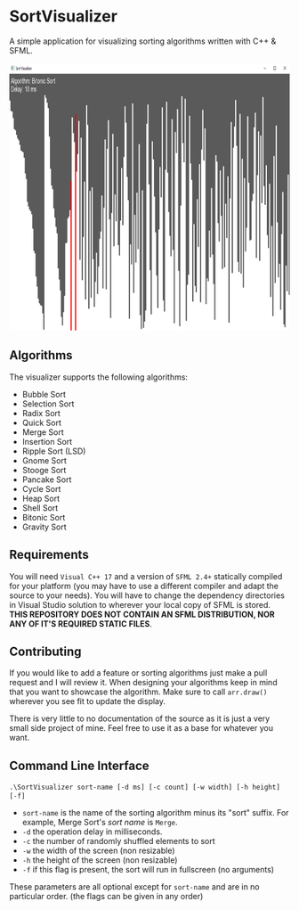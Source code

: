 # SortVisualizer

A simple application for visualizing sorting algorithms written with C++ & SFML.

<img src="image.png" width="640px" height="480px"/>

## Algorithms

The visualizer supports the following algorithms:

 - Bubble Sort
 - Selection Sort
 - Radix Sort
 - Quick Sort
 - Merge Sort
 - Insertion Sort
 - Ripple Sort (LSD)
 - Gnome Sort
 - Stooge Sort
 - Pancake Sort
 - Cycle Sort
 - Heap Sort
 - Shell Sort
 - Bitonic Sort
 - Gravity Sort

## Requirements

You will need `Visual C++ 17` and a version of `SFML 2.4+` statically compiled for your platform (you may have to use a different compiler and adapt the source to your needs).  You will have to change the dependency directories in Visual Studio solution to wherever your local copy of SFML is stored. **THIS REPOSITORY DOES NOT CONTAIN AN SFML DISTRIBUTION, NOR ANY OF IT'S REQUIRED STATIC FILES**.

## Contributing

If you would like to add a feature or sorting algorithms just make a pull request and I will review it.  When designing your algorithms keep in mind that you want to showcase the algorithm.  Make sure to call `arr.draw()` wherever you see fit to update the display.

There is very little to no documentation of the source as it is just a very small side project of mine.  Feel free to use it as a base for whatever you want. 

## Command Line Interface

	.\SortVisualizer sort-name [-d ms] [-c count] [-w width] [-h height] [-f]

 - `sort-name` is the name of the sorting algorithm minus its "sort" suffix.  For example, Merge Sort's *sort name* is `Merge`.
 - `-d` the operation delay in milliseconds.
 - `-c` the number of randomly shuffled elements to sort
 - `-w` the width of the screen (non resizable)
 - `-h` the height of the screen (non resizable)
 - `-f` if this flag is present, the sort will run in fullscreen (no arguments)

These parameters are all optional except for `sort-name` and are in no particular order. (the flags can be given in any order)
